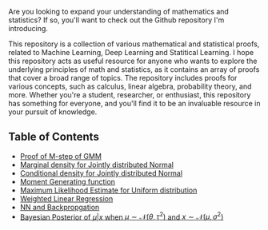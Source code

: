 Are you looking to expand your understanding of mathematics and statistics? If so, you'll want to check out the Github repository I'm introducing.

This repository is a collection of various mathematical and statistical proofs, related to Machine Learning, Deep Learning and Statitical Learning. I hope this repository acts as useful resource for anyone who wants to explore the underlying principles of math and statistics, as it contains an array of proofs that cover a broad range of topics. The repository includes proofs for various concepts, such as calculus, linear algebra, probability theory, and more. Whether you're a student, researcher, or enthusiast, this repository has something for everyone, and you'll find it to be an invaluable resource in your pursuit of knowledge.


## Table of Contents

- [Proof of M-step of GMM](m_step_gmm.md)
- [Marginal density for Jointly distributed Normal](multivariate_normal.md/#marginal-distribution-for-x--y)
- [Conditional density for Jointly distributed Normal](multivariate_normal.md/#marginal-distribution-for-x--y)
- [Moment Generating function](mgf.md)
- [Maximum Likelihood Estimate for Uniform distribution](hw1_isye6416.pdf)
- [Weighted Linear Regression](hw1_isye6416.pdf)
- [NN and Backpropgation](hw1_isye6416.pdf)
- [Bayesian Posterior of $\mu|x$ when $\mu \sim \mathcal{N}(\theta, \tau^2)$ and $x \sim \mathcal{N}(\mu, \sigma^2)$](hw1_isye6416.pdf)
